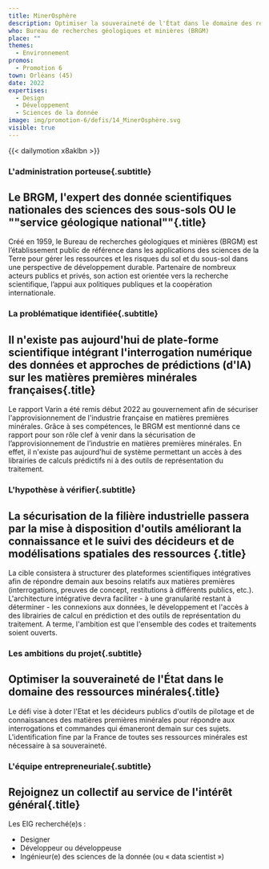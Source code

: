 ```yaml
---
title: MinerOsphère
description: Optimiser la souveraineté de l'État dans le domaine des ressources minérales 
who: Bureau de recherches géologiques et minières (BRGM)
place: ""
themes:
  - Environnement
promos:
  - Promotion 6
town: Orléans (45)
date: 2022
expertises:
  - Design
  - Développement
  - Sciences de la donnée
image: img/promotion-6/defis/14_MinerOsphère.svg
visible: true
---
```


{{< dailymotion x8aklbn >}}

### L'administration porteuse{.subtitle}
## Le BRGM, l'expert des donnée scientifiques nationales des sciences des sous-sols OU le ""service géologique national""{.title}
Créé en 1959, le Bureau de recherches géologiques et minières (BRGM) est l’établissement public de référence dans les applications des sciences de la Terre pour gérer les ressources et les risques du sol et du sous-sol dans une perspective de développement durable.
Partenaire de nombreux acteurs publics et privés, son action est orientée vers la recherche scientifique, l’appui aux politiques publiques et la coopération internationale.

### La problématique identifiée{.subtitle}
## Il n'existe pas aujourd'hui de plate-forme scientifique intégrant l'interrogation numérique des données et approches de prédictions (d'IA) sur les matières premières minérales françaises{.title}
Le rapport Varin a été remis début 2022 au gouvernement afin de sécuriser l'approvisionnement de l'industrie française en matières premières minérales. 
Grâce à ses compétences, le BRGM est mentionné dans ce rapport pour son rôle clef à venir dans la sécurisation de l’approvisionnement de l’industrie en matières premières minérales. En effet, il n'existe pas aujourd'hui de système permettant un accès à des librairies de calculs prédictifs ni à des outils de représentation du traitement.

### L'hypothèse à vérifier{.subtitle}
## La sécurisation de la filière industrielle passera par la mise à disposition d'outils améliorant la connaissance et le suivi des décideurs et de modélisations spatiales des ressources {.title}
La cible consistera à structurer des plateformes scientifiques intégratives afin de répondre demain aux besoins relatifs aux matières premières (interrogations, preuves de concept, restitutions à différents publics, etc.). L'architecture intégrative devra faciliter - à une granularité restant à déterminer - les connexions aux données, le développement et l'accès à des librairies de calcul en prédiction et des outils de représentation du traitement.
A terme, l'ambition est que l'ensemble des codes et traitements soient ouverts. 

### Les ambitions du projet{.subtitle}
## Optimiser la souveraineté de l'État dans le domaine des ressources minérales{.title}
Le défi vise à doter l'Etat et les décideurs publics d'outils de pilotage et de connaissances des matières premières minérales pour répondre aux interrogations et commandes qui émaneront demain sur ces sujets.
L'identification fine par la France de toutes ses ressources minérales est nécessaire à sa souveraineté.

### L'équipe entrepreneuriale{.subtitle}
## Rejoignez un collectif au service de l'intérêt général{.title}

Les EIG recherché(e)s :
* Designer
* Développeur ou développeuse
* Ingénieur(e) des sciences de la donnée (ou « data scientist »)